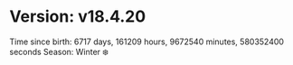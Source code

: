 # Version: v18.4.20
Time since birth: 6717 days, 161209 hours, 9672540 minutes, 580352400 seconds
Season: Winter ❄️
